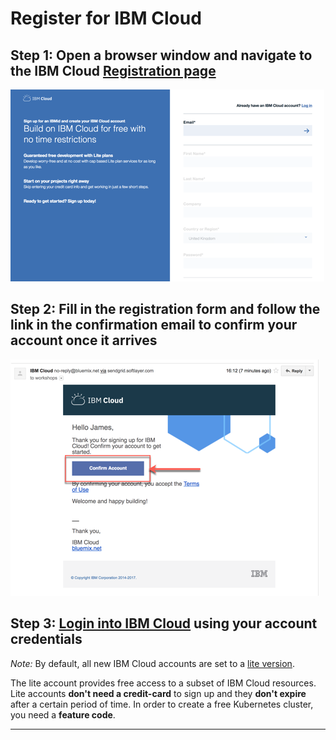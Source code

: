 # Register for IBM Cloud

## Step 1: Open a browser window and navigate to the IBM Cloud [Registration page](https://ibm.biz/Bd2JHx)

![image](../images/registration.png)

## Step 2: Fill in the registration form and follow the link in the **confirmation email** to confirm your account once it arrives

![Validation email](../images/email.png)

## Step 3: [Login into IBM Cloud](https://ibm.biz/Bd2JHx) using your account credentials

_Note:_ By default, all new IBM Cloud accounts are set to a [lite version](https://www.ibm.com/cloud/pricing).

The lite account provides free access to a subset of IBM Cloud resources. Lite accounts **don't need a credit-card** to sign up and they **don't expire** after a certain period of time.
In order to create a free Kubernetes cluster, you need a **feature code**.

---
